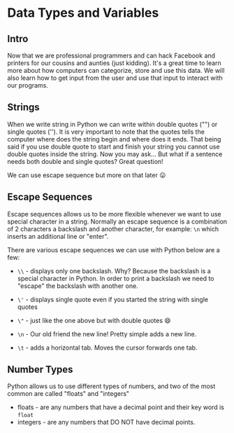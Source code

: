 Data Types and Variables
========================

Intro
-----

Now that we are professional programmers and can hack Facebook and printers for our cousins and aunties (just kidding). It's a great time to learn more about how computers can categorize, store and use this data. We will also learn how to get input from the user and use that input to interact with our programs.

Strings
-------

When we write string in Python we can write within double quotes ("") or single quotes (''). It is very important to note that the quotes tells the computer where does the string begin and where does it ends. That being said if you use double quote to start and finish your string you cannot use double quotes inside the string. Now you may ask... But what if a sentence needs both double and single quotes? Great question!

We can use escape sequence but more on that later 😛

Escape Sequences
----------------

Escape sequences allows us to be more flexible whenever we want to use special character in a string. Normally an escape sequence is a combination of 2 characters a backslash and another character, for example: `\n` which inserts an additional line or "enter".

There are various escape sequences we can use with Python below are a few:

- `\\` - displays only one backslash. Why? Because the backslash is a special character in Python. In order to print a backslash we need to "escape" the backslash with another one.

- `\'` - displays single quote even if you started the string with single quotes
- `\"` - just like the one above but with double quotes 😄
- `\n` - Our old friend the new line! Pretty simple adds a new line.
- `\t` - adds a horizontal tab. Moves the cursor forwards one tab.

Number Types
------------

Python allows us to use different types of numbers, and two of the most common are called "floats" and "integers"

- floats - are any numbers that have a decimal point and their key word is `float`
- integers - are any numbers that DO NOT have decimal points.